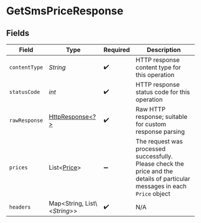 # GetSmsPriceResponse


## Fields

| Field                                                                                                                        | Type                                                                                                                         | Required                                                                                                                     | Description                                                                                                                  |
| ---------------------------------------------------------------------------------------------------------------------------- | ---------------------------------------------------------------------------------------------------------------------------- | ---------------------------------------------------------------------------------------------------------------------------- | ---------------------------------------------------------------------------------------------------------------------------- |
| `contentType`                                                                                                                | *String*                                                                                                                     | :heavy_check_mark:                                                                                                           | HTTP response content type for this operation                                                                                |
| `statusCode`                                                                                                                 | *int*                                                                                                                        | :heavy_check_mark:                                                                                                           | HTTP response status code for this operation                                                                                 |
| `rawResponse`                                                                                                                | [HttpResponse\<?>](https://docs.oracle.com/en/java/javase/11/docs/api/java.net.http/java/net/http/HttpResponse.html)         | :heavy_check_mark:                                                                                                           | Raw HTTP response; suitable for custom response parsing                                                                      |
| `prices`                                                                                                                     | List\<[Price](../../models/components/Price.md)>                                                                             | :heavy_minus_sign:                                                                                                           | The request was processed successfully. Please check the price and the details of particular messages in each `Price` object |
| `headers`                                                                                                                    | Map\<String, List\\<*String*>>                                                                                               | :heavy_check_mark:                                                                                                           | N/A                                                                                                                          |
